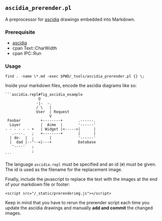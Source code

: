 ## `ascidia_prerender.pl`

A preprocessor for [ascidia](https://github.com/ailin-nemui/Ascidia)
drawings embedded into Markdown.

### Prerequisite

* [ascidia](https://github.com/ailin-nemui/Ascidia)
* cpan Text::CharWidth
* cpan IPC::Run

### Usage

    find . -name \*.md -exec $PWD/_tools/ascidia_prerender.pl {} \;

Inside your markdown files, encode the ascidia diagrams like so:

    ```ascidia.repl#fig_ascidia_example
                   O     
                  -|-  -.
                  / \   | 
                  User  | Request
                        V
     Foobar         +--------+       .------.
      Layer         |  Acme  |       '------'
    - - - - - - +   | Widget |<----->|      |
       .----.   ;   +--------+       |      |
      | do-  |  ;       |            '------'
      |  dad |--^--<|---+            Database
       '----'   ;
                ;
    ```

The language `ascidia.repl` must be specified and an id (`#`) must be given. The
id is used as the filename for the replacement image.

Finally, include the javascript to replace the text with the images at
the end of your markdown file or footer:

    <script src="/_static/prerenderimg.js"></script>

Keep in mind that you have to rerun the prerender script each time you
update the ascidia drawings and manually **add and commit** the
changed images.
